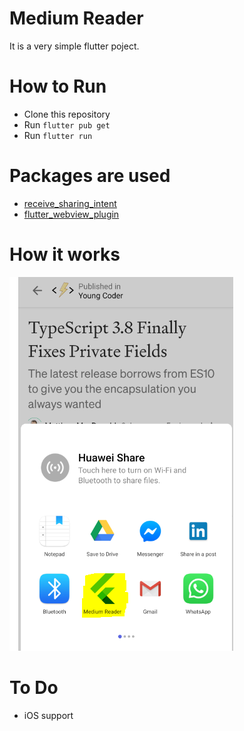 # Medium Reader
It is a very simple flutter poject.

# How to Run
* Clone this repository
* Run `flutter pub get`
* Run `flutter run`

# Packages are used
* [receive_sharing_intent](https://pub.dev/packages/receive_sharing_intent#-readme-tab-)
* [flutter_webview_plugin](https://pub.dev/packages/flutter_webview_plugin#-readme-tab-)

# How it works
![alt text](https://github.com/shuvo009/medium_reader/blob/master/image.PNG "Logo Title Text 1")

# To Do
* iOS support
